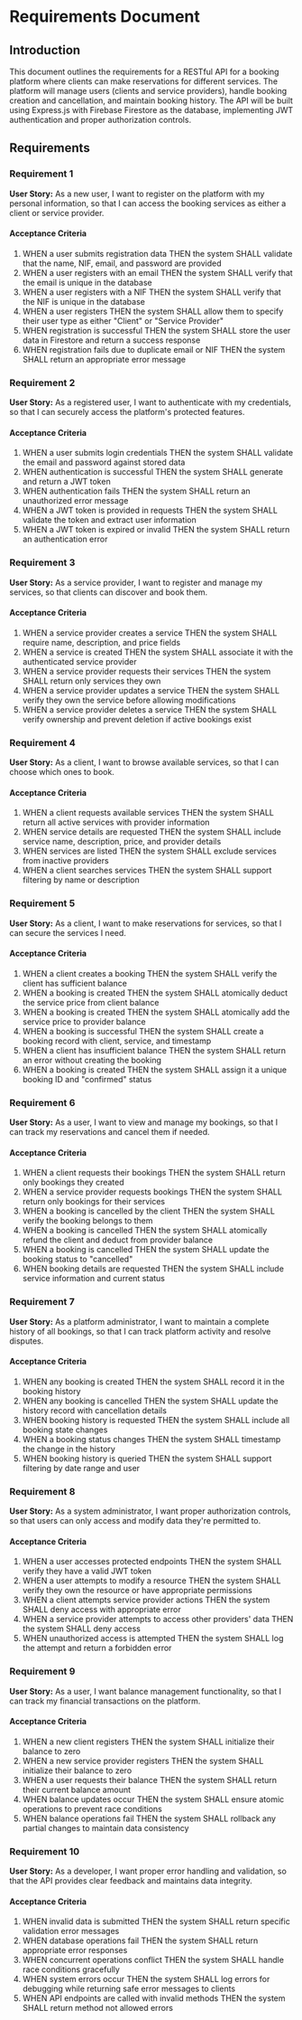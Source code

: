 # Requirements Document

## Introduction

This document outlines the requirements for a RESTful API for a booking platform where clients can make reservations for different services. The platform will manage users (clients and service providers), handle booking creation and cancellation, and maintain booking history. The API will be built using Express.js with Firebase Firestore as the database, implementing JWT authentication and proper authorization controls.

## Requirements

### Requirement 1

**User Story:** As a new user, I want to register on the platform with my personal information, so that I can access the booking services as either a client or service provider.

#### Acceptance Criteria

1. WHEN a user submits registration data THEN the system SHALL validate that the name, NIF, email, and password are provided
2. WHEN a user registers with an email THEN the system SHALL verify that the email is unique in the database
3. WHEN a user registers with a NIF THEN the system SHALL verify that the NIF is unique in the database
4. WHEN a user registers THEN the system SHALL allow them to specify their user type as either "Client" or "Service Provider"
5. WHEN registration is successful THEN the system SHALL store the user data in Firestore and return a success response
6. WHEN registration fails due to duplicate email or NIF THEN the system SHALL return an appropriate error message

### Requirement 2

**User Story:** As a registered user, I want to authenticate with my credentials, so that I can securely access the platform's protected features.

#### Acceptance Criteria

1. WHEN a user submits login credentials THEN the system SHALL validate the email and password against stored data
2. WHEN authentication is successful THEN the system SHALL generate and return a JWT token
3. WHEN authentication fails THEN the system SHALL return an unauthorized error message
4. WHEN a JWT token is provided in requests THEN the system SHALL validate the token and extract user information
5. WHEN a JWT token is expired or invalid THEN the system SHALL return an authentication error

### Requirement 3

**User Story:** As a service provider, I want to register and manage my services, so that clients can discover and book them.

#### Acceptance Criteria

1. WHEN a service provider creates a service THEN the system SHALL require name, description, and price fields
2. WHEN a service is created THEN the system SHALL associate it with the authenticated service provider
3. WHEN a service provider requests their services THEN the system SHALL return only services they own
4. WHEN a service provider updates a service THEN the system SHALL verify they own the service before allowing modifications
5. WHEN a service provider deletes a service THEN the system SHALL verify ownership and prevent deletion if active bookings exist

### Requirement 4

**User Story:** As a client, I want to browse available services, so that I can choose which ones to book.

#### Acceptance Criteria

1. WHEN a client requests available services THEN the system SHALL return all active services with provider information
2. WHEN service details are requested THEN the system SHALL include service name, description, price, and provider details
3. WHEN services are listed THEN the system SHALL exclude services from inactive providers
4. WHEN a client searches services THEN the system SHALL support filtering by name or description

### Requirement 5

**User Story:** As a client, I want to make reservations for services, so that I can secure the services I need.

#### Acceptance Criteria

1. WHEN a client creates a booking THEN the system SHALL verify the client has sufficient balance
2. WHEN a booking is created THEN the system SHALL atomically deduct the service price from client balance
3. WHEN a booking is created THEN the system SHALL atomically add the service price to provider balance
4. WHEN a booking is successful THEN the system SHALL create a booking record with client, service, and timestamp
5. WHEN a client has insufficient balance THEN the system SHALL return an error without creating the booking
6. WHEN a booking is created THEN the system SHALL assign it a unique booking ID and "confirmed" status

### Requirement 6

**User Story:** As a user, I want to view and manage my bookings, so that I can track my reservations and cancel them if needed.

#### Acceptance Criteria

1. WHEN a client requests their bookings THEN the system SHALL return only bookings they created
2. WHEN a service provider requests bookings THEN the system SHALL return only bookings for their services
3. WHEN a booking is cancelled by the client THEN the system SHALL verify the booking belongs to them
4. WHEN a booking is cancelled THEN the system SHALL atomically refund the client and deduct from provider balance
5. WHEN a booking is cancelled THEN the system SHALL update the booking status to "cancelled"
6. WHEN booking details are requested THEN the system SHALL include service information and current status

### Requirement 7

**User Story:** As a platform administrator, I want to maintain a complete history of all bookings, so that I can track platform activity and resolve disputes.

#### Acceptance Criteria

1. WHEN any booking is created THEN the system SHALL record it in the booking history
2. WHEN any booking is cancelled THEN the system SHALL update the history record with cancellation details
3. WHEN booking history is requested THEN the system SHALL include all booking state changes
4. WHEN a booking status changes THEN the system SHALL timestamp the change in the history
5. WHEN booking history is queried THEN the system SHALL support filtering by date range and user

### Requirement 8

**User Story:** As a system administrator, I want proper authorization controls, so that users can only access and modify data they're permitted to.

#### Acceptance Criteria

1. WHEN a user accesses protected endpoints THEN the system SHALL verify they have a valid JWT token
2. WHEN a user attempts to modify a resource THEN the system SHALL verify they own the resource or have appropriate permissions
3. WHEN a client attempts service provider actions THEN the system SHALL deny access with appropriate error
4. WHEN a service provider attempts to access other providers' data THEN the system SHALL deny access
5. WHEN unauthorized access is attempted THEN the system SHALL log the attempt and return a forbidden error

### Requirement 9

**User Story:** As a user, I want balance management functionality, so that I can track my financial transactions on the platform.

#### Acceptance Criteria

1. WHEN a new client registers THEN the system SHALL initialize their balance to zero
2. WHEN a new service provider registers THEN the system SHALL initialize their balance to zero
3. WHEN a user requests their balance THEN the system SHALL return their current balance amount
4. WHEN balance updates occur THEN the system SHALL ensure atomic operations to prevent race conditions
5. WHEN balance operations fail THEN the system SHALL rollback any partial changes to maintain data consistency

### Requirement 10

**User Story:** As a developer, I want proper error handling and validation, so that the API provides clear feedback and maintains data integrity.

#### Acceptance Criteria

1. WHEN invalid data is submitted THEN the system SHALL return specific validation error messages
2. WHEN database operations fail THEN the system SHALL return appropriate error responses
3. WHEN concurrent operations conflict THEN the system SHALL handle race conditions gracefully
4. WHEN system errors occur THEN the system SHALL log errors for debugging while returning safe error messages to clients
5. WHEN API endpoints are called with invalid methods THEN the system SHALL return method not allowed errors